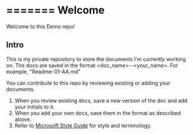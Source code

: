 =======
Welcome
=======
Welcome to this Demo repo!

Intro
-----
This is my private repository to store the documents I'm currently working on. The docs are saved in the format <doc_name>-<version>-<your_name>. For example, "Readme-01-AA.md"

You can contribute to this repo by reviewing existing or adding your documents.

1. When you review existing docs, save a new version of the doc and add your initials to it. 
2. When you add your own docs, save them in the format as described above.  
3. Refer to [Microsoft Style Guide](https://docs.microsoft.com/en-us/style-guide/welcome/) for style and terminology. 
